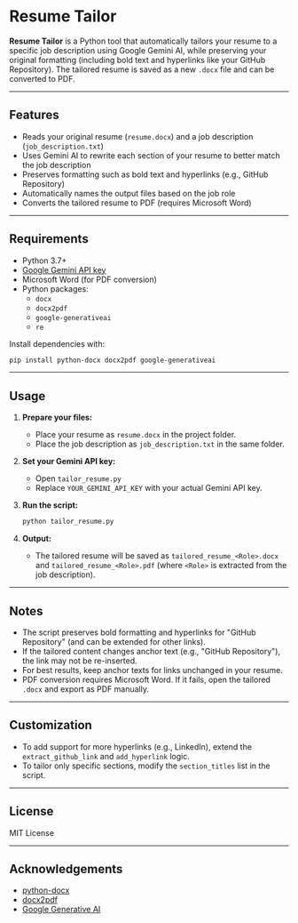 # Resume Tailor

**Resume Tailor** is a Python tool that automatically tailors your resume to a specific job description using Google Gemini AI, while preserving your original formatting (including bold text and hyperlinks like your GitHub Repository). The tailored resume is saved as a new `.docx` file and can be converted to PDF.

---

## Features

- Reads your original resume (`resume.docx`) and a job description (`job_description.txt`)
- Uses Gemini AI to rewrite each section of your resume to better match the job description
- Preserves formatting such as bold text and hyperlinks (e.g., GitHub Repository)
- Automatically names the output files based on the job role
- Converts the tailored resume to PDF (requires Microsoft Word)

---

## Requirements

- Python 3.7+
- [Google Gemini API key](https://aistudio.google.com/app/apikey)
- Microsoft Word (for PDF conversion)
- Python packages:
  - `docx`
  - `docx2pdf`
  - `google-generativeai`
  - `re`

Install dependencies with:
```bash
pip install python-docx docx2pdf google-generativeai
```

---

## Usage

1. **Prepare your files:**
   - Place your resume as `resume.docx` in the project folder.
   - Place the job description as `job_description.txt` in the same folder.

2. **Set your Gemini API key:**
   - Open `tailor_resume.py`
   - Replace `YOUR_GEMINI_API_KEY` with your actual Gemini API key.

3. **Run the script:**
   ```bash
   python tailor_resume.py
   ```

4. **Output:**
   - The tailored resume will be saved as `tailored_resume_<Role>.docx` and `tailored_resume_<Role>.pdf` (where `<Role>` is extracted from the job description).

---

## Notes

- The script preserves bold formatting and hyperlinks for "GitHub Repository" (and can be extended for other links).
- If the tailored content changes anchor text (e.g., "GitHub Repository"), the link may not be re-inserted.
- For best results, keep anchor texts for links unchanged in your resume.
- PDF conversion requires Microsoft Word. If it fails, open the tailored `.docx` and export as PDF manually.

---

## Customization

- To add support for more hyperlinks (e.g., LinkedIn), extend the `extract_github_link` and `add_hyperlink` logic.
- To tailor only specific sections, modify the `section_titles` list in the script.

---

## License

MIT License

---

## Acknowledgements

- [python-docx](https://python-docx.readthedocs.io/)
- [docx2pdf](https://github.com/AlJohri/docx2pdf)
- [Google Generative AI](https://ai.google.dev/)
